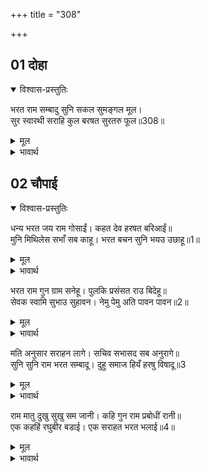+++
title = "308"

+++


## 01 दोहा
<details open><summary>विश्वास-प्रस्तुतिः</summary>

भरत राम सम्बादु सुनि सकल सुमङ्गल मूल।  
सुर स्वारथी सराहि कुल बरषत सुरतरु फूल॥308॥  
</details>
<details><summary>मूल</summary>

भरत राम सम्बादु सुनि सकल सुमङ्गल मूल।  
सुर स्वारथी सराहि कुल बरषत सुरतरु फूल॥308॥  
</details>

<details><summary>भावार्थ</summary>

समस्त सुन्दर मङ्गलों का मूल भरतजी और श्री रामचन्द्रजी का संवाद सुनकर स्वार्थी देवता रघुकुल की सराहना करके कल्पवृक्ष के फूल बरसाने लगे॥308॥  
</details>





## 02 चौपाई
<details open><summary>विश्वास-प्रस्तुतिः</summary>

धन्य भरत जय राम गोसाईं। कहत देव हरषत बरिआईं॥  
मुनि मिथिलेस सभाँ सब काहू। भरत बचन सुनि भयउ उछाहू॥1॥  
</details>
<details><summary>मूल</summary>

धन्य भरत जय राम गोसाईं। कहत देव हरषत बरिआईं॥  
मुनि मिथिलेस सभाँ सब काहू। भरत बचन सुनि भयउ उछाहू॥1॥  
</details>

<details><summary>भावार्थ</summary>

'भरतजी धन्य हैं, स्वामी श्री रामजी की जय हो!' ऐसा कहते हुए देवता बलपूर्वक (अत्यधिक) हर्षित होने लगे। भरतजी के वचन सुनकर मुनि वशिष्ठजी, मिथिलापति जनकजी और सभा में सब किसी को बडा उत्साह (आनन्द) हुआ॥1॥  
</details>

भरत राम गुन ग्राम सनेहू। पुलकि प्रसंसत राउ बिदेहू॥  
सेवक स्वामि सुभाउ सुहावन। नेमु पेमु अति पावन पावन॥2॥  

<details><summary>मूल</summary>

भरत राम गुन ग्राम सनेहू। पुलकि प्रसंसत राउ बिदेहू॥  
सेवक स्वामि सुभाउ सुहावन। नेमु पेमु अति पावन पावन॥2॥  
</details>

<details><summary>भावार्थ</summary>

भरतजी और श्री रामचन्द्रजी के गुण समूह की तथा प्रेम की विदेहराज जनकजी पुलकित होकर प्रशंसा कर रहे हैं। सेवक और स्वामी दोनों का सुन्दर स्वभाव है। इनके नियम और प्रेम पवित्र को भी अत्यन्त पवित्र करने वाले हैं॥2॥  
</details>

मति अनुसार सराहन लागे। सचिव सभासद सब अनुरागे॥  
सुनि सुनि राम भरत सम्बादू। दुहु समाज हियँ हरषु विषादू॥3  

<details><summary>मूल</summary>

मति अनुसार सराहन लागे। सचिव सभासद सब अनुरागे॥  
सुनि सुनि राम भरत सम्बादू। दुहु समाज हियँ हरषु विषादू॥3  
</details>

<details><summary>भावार्थ</summary>

मन्त्री और सभासद् सभी प्रेममुग्ध होकर अपनी-अपनी बुद्धि के अनुसार सराहना करने लगे। श्री रामचन्द्रजी और भरतजी का संवाद सुन-सुनकर दोनों समाजों के हृदयों में हर्ष और विषाद (भरतजी के सेवा धर्म को देखकर हर्ष और रामवियोग की सम्भावना से विषाद) दोनों हुए॥3॥  
</details>

राम मातु दुखु सुखु सम जानी। कहि गुन राम प्रबोधीं रानी॥  
एक कहहिं रघुबीर बडाई। एक सराहत भरत भलाई॥4॥  

<details><summary>मूल</summary>

राम मातु दुखु सुखु सम जानी। कहि गुन राम प्रबोधीं रानी॥  
एक कहहिं रघुबीर बडाई। एक सराहत भरत भलाई॥4॥  
</details>

<details><summary>भावार्थ</summary>

श्री रामचन्द्रजी की माता कौसल्याजी ने दुःख और सुख को समान जानकर श्री रामजी के गुण कहकर दूसरी रानियों को धैर्य बँधाया। कोई श्री रामजी की बडाई (बडप्पन) की चर्चा कर रहे हैं, तो कोई भरतजी के अच्छेपन की सराहना करते हैं॥4॥  
</details>
